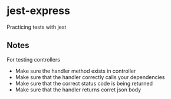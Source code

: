 # jest-express
Practicing tests with jest

## Notes
For testing controllers
- Make sure the handler method exists in controller
- Make sure that the handler correctly calls your dependencies
- Make sure that the correct status code is being returned
- Make sure that the handler returns corret json body
